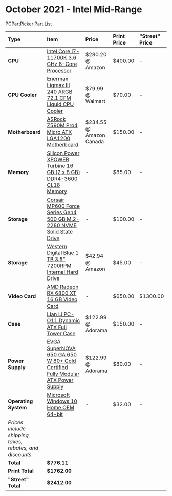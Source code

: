 # October 2021 - Intel Mid-Range

[PCPartPicker Part List](https://pcpartpicker.com/list/fXmVn6)

| Type                                                     | Item                                                                                                                                                                                                                 | Price                   | Print Price | "Street" Price |
| :------------------------------------------------------- | :------------------------------------------------------------------------------------------------------------------------------------------------------------------------------------------------------------------- | :---------------------- | :---------- | :------------- |
| **CPU**                                                  | [Intel Core i7-11700K 3.6 GHz 8-Core Processor](https://ca.pcpartpicker.com/product/VW3gXL/intel-core-i7-11700k-36-ghz-8-core-processor-bx8070811700k)                                                               | $280.20 @ Amazon        | $400.00     | -              |
| **CPU Cooler**                                           | [Enermax Liqmax III 240 ARGB 72.1 CFM Liquid CPU Cooler](https://ca.pcpartpicker.com/product/qxQfrH/enermax-liqmax-iii-240-argb-721-cfm-liquid-cpu-cooler-elc-lmt240-argb)                                           | $79.99 @ Walmart        | $70.00      | -              |
| **Motherboard**                                          | [ASRock Z590M Pro4 Micro ATX LGA1200 Motherboard](https://ca.pcpartpicker.com/product/3w6p99/asrock-z590m-pro4-micro-atx-lga1200-motherboard-z590m-pro4)                                                             | $234.55 @ Amazon Canada | $150.00     | -              |
| **Memory**                                               | [Silicon Power XPOWER Turbine 16 GB (2 x 8 GB) DDR4-3600 CL18 Memory](https://ca.pcpartpicker.com/product/TsmFf7/silicon-power-xpower-turbine-16-gb-2-x-8-gb-ddr4-3600-cl18-memory-sp016gxlzu360bda)                 | -                       | $85.00      | -              |
| **Storage**                                              | [Corsair MP600 Force Series Gen4 500 GB M.2-2280 NVME Solid State Drive](https://ca.pcpartpicker.com/product/nLPgXL/corsair-mp600-force-series-gen4-500-gb-m2-2280-nvme-solid-state-drive-cssd-f500gbmp600)          | -                       | $100.00     | -              |
| **Storage**                                              | [Western Digital Blue 1 TB 3.5" 7200RPM Internal Hard Drive](https://ca.pcpartpicker.com/product/Yrdqqs/western-digital-blue-1-tb-35-7200rpm-internal-hard-drive-wdbh2d0010hnc-nrsn)                                 | $42.94 @ Amazon         | $45.00      | -              |
| **Video Card**                                           | [AMD Radeon RX 6800 XT 16 GB Video Card](https://ca.pcpartpicker.com/product/m8Tp99/amd-radeon-rx-6800-xt-16-gb-video-card-100-438370)                                                                               | -                       | $650.00     | $1300.00       |
| **Case**                                                 | [Lian Li PC-O11 Dynamic ATX Full Tower Case](https://ca.pcpartpicker.com/product/Hwkj4D/lian-li-pc-o11dx-atx-full-tower-case-pc-o11dx)                                                                               | $122.99 @ Adorama       | $150.00     | -              |
| **Power Supply**                                         | [EVGA SuperNOVA 650 GA 650 W 80+ Gold Certified Fully Modular ATX Power Supply](https://pcpartpicker.com/product/Xsn8TW/evga-supernova-650-ga-650-w-80-gold-certified-fully-modular-atx-power-supply-220-ga-0650-x1) | $122.99 @ Adorama       | $80.00      | -              |
| **Operating System**                                     | [Microsoft Windows 10 Home OEM 64-bit](https://ca.pcpartpicker.com/product/wtgPxr/microsoft-os-kw900140)                                                                                                             | -                       | $32.00      | -              |
| _Prices include shipping, taxes, rebates, and discounts_ |
| **Total**                                                | **$776.11**                                                                                                                                                                                                          |
| **Print Total**                                          | **$1762.00**                                                                                                                                                                                                         |
| **"Street" Total**                                       | **$2412.00**                                                                                                                                                                                                         |
